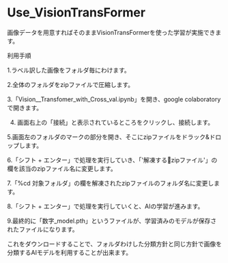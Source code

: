 # Use_VisionTransFormer
画像データを用意すればそのままVisionTransFormerを使った学習が実施できます。

利用手順

1.ラベル訳した画像をフォルダ毎にわけます。

2.全体のフォルダをzipファイルで圧縮します。

3.「Vision__Transfomer_with_Cross_val.ipynb」を開き、google colaboratoryで開きます。

4. 画面右上の「接続」と表示されているところをクリックし、接続します。

5.画面左のフォルダのマークの部分を開き、そこにzipファイルをドラック&ドロップします。

6.「シフト + エンター」で処理を実行していき、「'解凍するzipファイル'」の欄を該当のzipファイル名に変更します。

7.「%cd 対象フォルダ」の欄を解凍されたzipファイルのフォルダ名に変更します。

8.「シフト + エンター」で処理を実行していくと、AIの学習が進みます。

9.最終的に「数字_model.pth」というファイルが、学習済みのモデルが保存されたファイルになります。

これをダウンロードすることで、フォルダわけした分類方針と同じ方針で画像を分類するAIモデルを利用することが出来ます。



